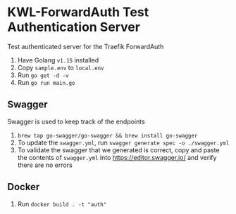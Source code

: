 # KWL-ForwardAuth Test Authentication Server

Test authenticated server for the Traefik ForwardAuth

1. Have Golang `v1.15` installed
1. Copy `sample.env` to `local.env`
1. Run `go get -d -v`
1. Run `go run main.go`

## Swagger

Swagger is used to keep track of the endpoints

1. `brew tap go-swagger/go-swagger && brew install go-swagger`
1. To update the `swagger.yml`, run `swagger generate spec -o ./swagger.yml`
1. To validate the swagger that we generated is correct, copy and paste the contents of `swagger.yml` into <https://editor.swagger.io/> and verify there are no errors

## Docker

1. Run `docker build . -t "auth"`

